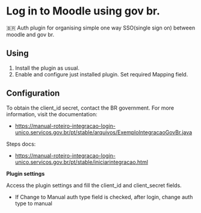Log in to Moodle using gov br.
=========================================
🇧🇷
Auth plugin for organising simple one way SSO(single sign on) between moodle and gov br.

Using
-----
1. Install the plugin as usual.
2. Enable and configure just installed plugin. Set required Mapping field.

Configuration
-------------
To obtain the client_id secret, contact the BR government.
For more information, visit the documentation:
* <https://manual-roteiro-integracao-login-unico.servicos.gov.br/pt/stable/arquivos/ExemploIntegracaoGovBr.java>

Steps docs:

* <https://manual-roteiro-integracao-login-unico.servicos.gov.br/pt/stable/iniciarintegracao.html>

**Plugin settings**

Access the plugin settings and fill the client_id and client_secret fields.

* If Change to Manual auth type field is checked, after login, change auth type to manual
